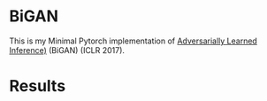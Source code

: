 # BiGAN
This is my Minimal Pytorch implementation of [Adversarially Learned Inference)](https://arxiv.org/pdf/1606.00704.pdf) (BiGAN) (ICLR 2017).



# Results

